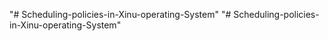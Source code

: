 "# Scheduling-policies-in-Xinu-operating-System" 
"# Scheduling-policies-in-Xinu-operating-System" 
